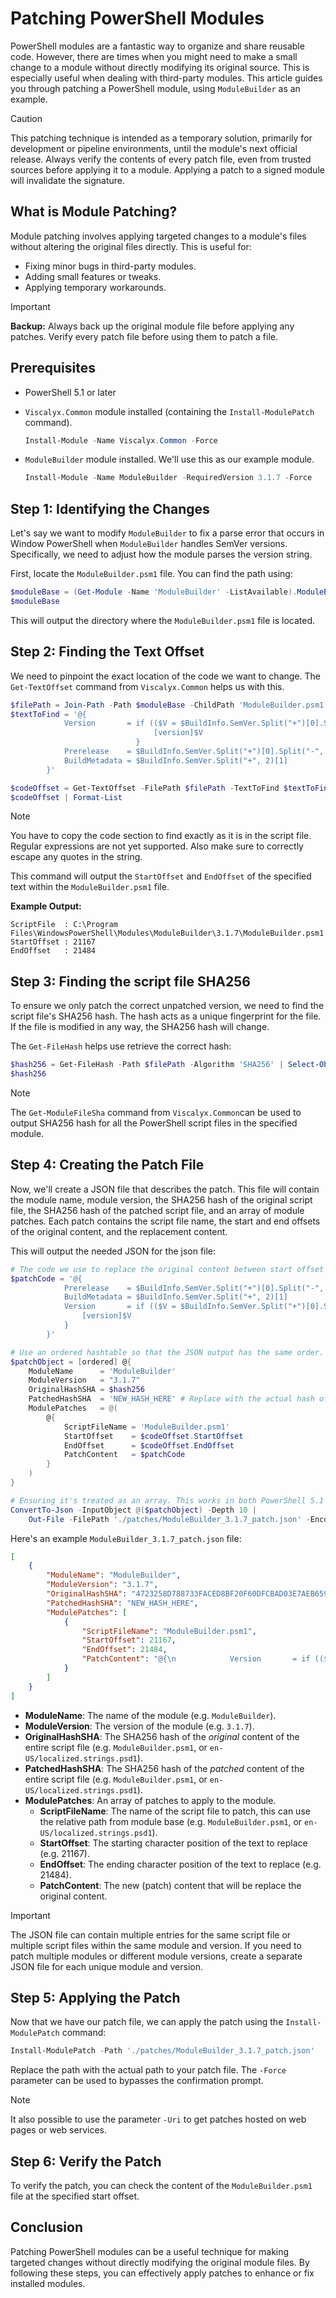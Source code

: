 # Patching PowerShell Modules

PowerShell modules are a fantastic way to organize and share reusable code.
However, there are times when you might need to make a small change to a module
without directly modifying its original source. This is especially useful when
dealing with third-party modules. This article guides you through patching a
PowerShell module, using `ModuleBuilder` as an example.

> [!CAUTION]
> This patching technique is intended as a temporary solution, primarily for
> development or pipeline environments, until the module's next official
> release. Always verify the contents of every patch file, even from trusted
> sources before applying it to a module. Applying a patch to a signed module
> will invalidate the signature.

## What is Module Patching?

Module patching involves applying targeted changes to a module's files
without altering the original files directly. This is useful for:

- Fixing minor bugs in third-party modules.
- Adding small features or tweaks.
- Applying temporary workarounds.

> [!IMPORTANT]
> **Backup:** Always back up the original module file before applying any
> patches. Verify every patch file before using them to patch a file.

## Prerequisites

- PowerShell 5.1 or later
- `Viscalyx.Common` module installed (containing the `Install-ModulePatch`
  command).

    ```powershell
    Install-Module -Name Viscalyx.Common -Force
    ```

- `ModuleBuilder` module installed. We'll use this as our example module.

    ```powershell
    Install-Module -Name ModuleBuilder -RequiredVersion 3.1.7 -Force
    ```

## Step 1: Identifying the Changes

Let's say we want to modify `ModuleBuilder` to fix a parse error that occurs
in Window PowerShell when `ModuleBuilder` handles SemVer versions. Specifically,
we need to adjust how the module parses the version string.

First, locate the `ModuleBuilder.psm1` file. You can find the path using:

```powershell
$moduleBase = (Get-Module -Name 'ModuleBuilder' -ListAvailable).ModuleBase
$moduleBase
```

This will output the directory where the `ModuleBuilder.psm1` file is located.

## Step 2: Finding the Text Offset

We need to pinpoint the exact location of the code we want to change. The
`Get-TextOffset` command from `Viscalyx.Common` helps us with this.

<!-- markdownlint-disable MD013 - Line length -->
```powershell
$filePath = Join-Path -Path $moduleBase -ChildPath 'ModuleBuilder.psm1'
$textToFind = '@{
            Version       = if (($V = $BuildInfo.SemVer.Split("+")[0].Split("-", 2)[0])) {
                                [version]$V
                            }
            Prerelease    = $BuildInfo.SemVer.Split("+")[0].Split("-", 2)[1]
            BuildMetadata = $BuildInfo.SemVer.Split("+", 2)[1]
        }'

$codeOffset = Get-TextOffset -FilePath $filePath -TextToFind $textToFind
$codeOffset | Format-List
```
<!-- markdownlint-enable MD013 - Line length -->

> [!NOTE]
> You have to copy the code section to find exactly as it is in the script
> file. Regular expressions are not yet supported. Also make sure to correctly
> escape any quotes in the string.

This command will output the `StartOffset` and `EndOffset` of the specified
text within the `ModuleBuilder.psm1` file.

**Example Output:**

<!-- markdownlint-disable MD013 - Line length -->
```plaintext
ScriptFile  : C:\Program Files\WindowsPowerShell\Modules\ModuleBuilder\3.1.7\ModuleBuilder.psm1
StartOffset : 21167
EndOffset   : 21484
```
<!-- markdownlint-enable MD013 - Line length -->

## Step 3: Finding the script file SHA256

To ensure we only patch the correct unpatched version, we need to find the
script file's SHA256 hash. The hash acts as a unique fingerprint for the
file. If the file is modified in any way, the SHA256 hash will change.

The `Get-FileHash` helps use retrieve the correct hash:

<!-- markdownlint-disable MD013 - Line length -->
```powershell
$hash256 = Get-FileHash -Path $filePath -Algorithm 'SHA256' | Select-Object -ExpandProperty 'Hash'
$hash256
```
<!-- markdownlint-enable MD013 - Line length -->

>[!NOTE]
> The `Get-ModuleFileSha` command from `Viscalyx.Common`can be used to
> output SHA256 hash for all the PowerShell script files in the specified
> module.

## Step 4: Creating the Patch File

Now, we'll create a JSON file that describes the patch. This file will contain
the module name, module version, the SHA256 hash of the original
script file, the SHA256 hash of the patched script file, and an array of
module patches. Each patch contains the script file name, the start and
end offsets of the original content, and the replacement content.

This will output the needed JSON for the json file:

<!-- markdownlint-disable MD013 - Line length -->
```powershell
# The code we use to replace the original content between start offset and end offset.
$patchCode = '@{
            Prerelease    = $BuildInfo.SemVer.Split("+")[0].Split("-", 2)[1]
            BuildMetadata = $BuildInfo.SemVer.Split("+", 2)[1]
            Version       = if (($V = $BuildInfo.SemVer.Split("+")[0].Split("-", 2)[0])) {
                [version]$V
            }
        }'

# Use an ordered hashtable so that the JSON output has the same order.
$patchObject = [ordered] @{
    ModuleName      = 'ModuleBuilder'
    ModuleVersion   = "3.1.7"
    OriginalHashSHA = $hash256
    PatchedHashSHA  = 'NEW_HASH_HERE' # Replace with the actual hash of the patched file
    ModulePatches   = @(
        @{
            ScriptFileName = 'ModuleBuilder.psm1'
            StartOffset    = $codeOffset.StartOffset
            EndOffset      = $codeOffset.EndOffset
            PatchContent   = $patchCode
        }
    )
}

# Ensuring it's treated as an array. This works in both PowerShell 5.1 and 7.x.
ConvertTo-Json -InputObject @($patchObject) -Depth 10 |
    Out-File -FilePath './patches/ModuleBuilder_3.1.7_patch.json' -Encoding 'utf8' -NoClobber
```
<!-- markdownlint-enable MD013 - Line length -->

Here's an example `ModuleBuilder_3.1.7_patch.json` file:

<!-- markdownlint-disable MD013 - Line length -->
```json
[
    {
        "ModuleName": "ModuleBuilder",
        "ModuleVersion": "3.1.7",
        "OriginalHashSHA": "4723258D788733FACED8BF20F60DFCBAD03E7AEB659D1B9C891DD9F86FEA2E73",
        "PatchedHashSHA": "NEW_HASH_HERE",
        "ModulePatches": [
            {
                "ScriptFileName": "ModuleBuilder.psm1",
                "StartOffset": 21167,
                "EndOffset": 21484,
                "PatchContent": "@{\n            Version       = if (($V = $BuildInfo.SemVer.Split(\"+\")[0].Split(\"-\", 2)[0])) {\n                [version]$V\n            }\n            Prerelease    = $BuildInfo.SemVer.Split(\"+\")[0].Split(\"-\", 2)[1]\n            BuildMetadata = $BuildInfo.SemVer.Split(\"+\", 2)[1]\n        }"
            }
        ]
    }
]
```
<!-- markdownlint-enable MD013 - Line length -->

- **ModuleName**: The name of the module (e.g. `ModuleBuilder`).
- **ModuleVersion**: The version of the module (e.g. `3.1.7`).
- **OriginalHashSHA**: The SHA256 hash of the *original* content of the entire
  script file (e.g. `ModuleBuilder.psm1`, or `en-US/localized.strings.psd1`).
- **PatchedHashSHA**: The SHA256 hash of the *patched* content of the entire
  script file (e.g. `ModuleBuilder.psm1`, or `en-US/localized.strings.psd1`).
- **ModulePatches**: An array of patches to apply to the module.
  - **ScriptFileName**: The name of the script file to patch, this can use
    the relative path from module base (e.g. `ModuleBuilder.psm1`, or
    `en-US/localized.strings.psd1`).
  - **StartOffset**: The starting character position of the text to replace (e.g. 21167).
  - **EndOffset**: The ending character position of the text to replace (e.g. 21484).
  - **PatchContent**: The new (patch) content that will be replace the original content.

> [!IMPORTANT]
> The JSON file can contain multiple entries for the same script file or
> multiple script files within the same module and version. If you need
> to patch multiple modules or different module versions, create a separate
> JSON file for each unique module and version.

## Step 5: Applying the Patch

Now that we have our patch file, we can apply the patch using the `Install-ModulePatch`
command:

```powershell
Install-ModulePatch -Path './patches/ModuleBuilder_3.1.7_patch.json'
```

Replace the path with the actual path to your patch file. The `-Force`
parameter can be used to bypasses the confirmation prompt.

> [!NOTE]
> It also possible to use the parameter `-Uri` to get patches hosted on
> web pages or web services.

## Step 6: Verify the Patch

To verify the patch, you can check the content of the `ModuleBuilder.psm1`
file at the specified start offset.

## Conclusion

Patching PowerShell modules can be a useful technique for making targeted
changes without directly modifying the original module files. By following
these steps, you can effectively apply patches to enhance or fix installed
modules.
